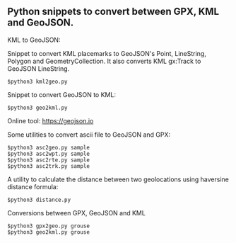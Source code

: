 ## Python snippets to convert between GPX, KML and GeoJSON.

KML to GeoJSON:<br>

Snippet to convert KML placemarks to GeoJSON's Point, LineString, Polygon and GeometryCollection. It also converts KML gx:Track to GeoJSON LineString. 
```
$python3 kml2geo.py
```

Snippet to convert GeoJSON to KML:
```
$python3 geo2kml.py
```

Online tool: https://geojson.io <br>

Some utilities to convert ascii file to GeoJSON and GPX:

```
$python3 asc2geo.py sample
$python3 asc2wpt.py sample
$python3 asc2rte.py sample
$python3 asc2trk.py sample

```
A utility to calculate the distance between two geolocations using haversine distance formula:
```
$python3 distance.py
```
Conversions between GPX, GeoJSON and KML
```
$python3 gpx2geo.py grouse
$python3 geo2kml.py grouse
```
